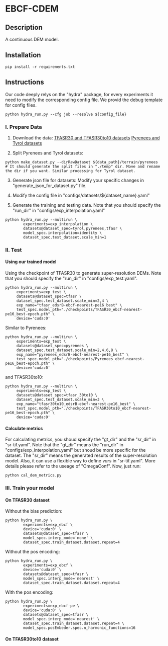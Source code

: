 # EBCF-CDEM

## Description
A continuous DEM model.

## Installation
```
pip install -r requirements.txt
```

## Instructions

Our code deeply relys on the "hydra" package, for every experiments it need to modify the corresponding config file. We provid the debug template for config files.
```
python hydra_run.py --cfg job --resolve ${config_file}

```

### I. Prepare Data
1. Download the data:
[TFASR30 and TFASR30to10 datasets](https://doi.org/10.6084/m9.figshare.19225374)
[Pyrenees and Tyrol datasets](https://www.virvig.eu/fcn-terrains/terrains.zip)

2. Split Pyrenees and Tyrol datasets:
```
python make_dataset.py --dirRawDataset ${data_path}/terrain/pyrenees
# It should generate the split files in "./temp" dir. Move and rename the dir if you want. Similar processing for Tyrol dataset.
```

3. Generate json file for datasets: Modify your specific changes in "generate_json_for_dataset.py" file.

4. Modify the config file in "configs/datasets/${dataset_name}.yaml"

5. Generate the training and testing data. Note that you should specify the "run_dir" in "configs/exp_interpolation.yaml"
```
python hydra_run.py --multirun \
        experiments=exp_interpolation \
        datasets@dataset_spec=tyrol,pyrenees,tfasr \
        model_spec.interpolation=identity \
        dataset_spec.test_dataset.scale_min=1
```

### II. Test

#### Using our trained model
Using the checkpoint of TFASR30 to generate super-resolution DEMs. Note that you should specify the "run_dir" in "configs/exp_test.yaml".
```
python hydra_run.py --multirun \
     experiments=exp_test \
     datasets@dataset_spec=tfasr \
     dataset_spec.test_dataset.scale_min=2,4 \
     exp_name="tfasr_edsrB-ebcf-nearest-pe16_best" \
     test_spec.model_pth="./checkpoints/TFASR30_ebcf-nearest-pe16_best-epoch.pth" \
     device='cuda:0'
```
Similar to Pyrenees:
```
python hydra_run.py --multirun \
     experiments=exp_test \
     datasets@dataset_spec=pyrenees \
     dataset_spec.test_dataset.scale_min=2,4,6,8 \
     exp_name="pyrenees_edsrB-ebcf-nearest-pe16_best" \
     test_spec.model_pth="./checkpoints/Pyrenees_ebcf-nearest-pe16_best-epoch.pth" \
     device='cuda:0'
```
and TFASR30to10:
```
python hydra_run.py --multirun \
     experiments=exp_test \
     datasets@dataset_spec=tfasr_30to10 \
     dataset_spec.test_dataset.scale_min=3 \
     exp_name="tfasr30to10_edsrB-ebcf-nearest-pe16_best" \
     test_spec.model_pth="./checkpoints/TFASR30to10_ebcf-nearest-pe16_best-epoch.pth" \
     device='cuda:0'
```

#### Calculate metrics
For calculating metrics, you shoud specify the "gt_dir" and the "sr_dir" in "sr-tif.yaml". Note that the "gt_dir" means the "run_dir" in "configs/exp_interpolation.yaml" but shoud be more specific for the dataset. The "sr_dir" means the generated results of the super-resolution model.
Also, it can use a flexible way to define *vars* in "sr-tif.yaml". More details please refer to the useage of "OmegaConf".
Now, just run:
```
python cal_dem_metrics.py
```



### III. Train your model

#### On TFASR30 dataset
Without the bias prediction:
```
python hydra_run.py \
        experiments=exp_ebcf \
        device='cuda:0' \
        datasets@dataset_spec=tfasr \
        model_spec.interp_mode='none' \
        dataset_spec.train_dataset.dataset.repeat=4 
```

Without the pos encoding:
```
python hydra_run.py \
        experiments=exp_ebcf \
        device='cuda:0' \
        datasets@dataset_spec=tfasr \
        model_spec.interp_mode='nearest' \
        dataset_spec.train_dataset.dataset.repeat=4
```

With the pos encoding:
```
python hydra_run.py \
        experiments=exp_ebcf-pe \
        device='cuda:0' \
        datasets@dataset_spec=tfasr \
        model_spec.interp_mode='nearest' \
        dataset_spec.train_dataset.dataset.repeat=4 \
        model_spec.posEmbeder.spec.n_harmonic_functions=16
```

#### On TFASR30to10 dataset
